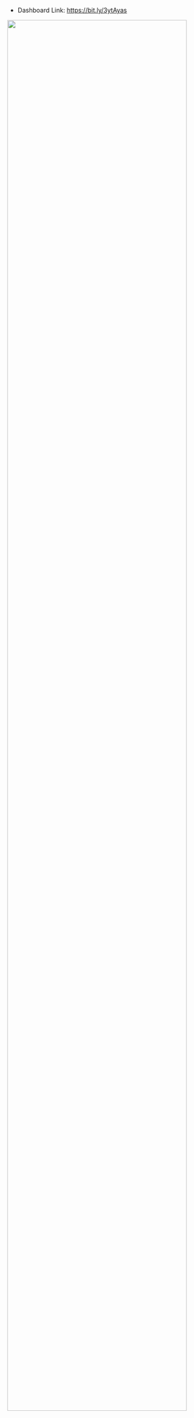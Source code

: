 
- Dashboard Link: https://bit.ly/3ytAyas

<img src="https://user-images.githubusercontent.com/86684420/131662687-401420e4-1861-4a2d-9702-39e5666a11d8.png" width="90%"></img> 
